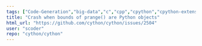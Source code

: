 ```yaml
---
tags: ["Code-Generation","big-data","c","cpp","cpython","cpython-extensions","cython","defect","help-wanted","performance","python"]
title: "Crash when bounds of prange() are Python objects"
html_url: "https://github.com/cython/cython/issues/2504"
user: "scoder"
repo: "cython/cython"
---
```


